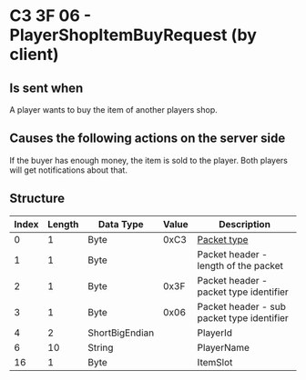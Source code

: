 # C3 3F 06 - PlayerShopItemBuyRequest (by client)

## Is sent when

A player wants to buy the item of another players shop.

## Causes the following actions on the server side

If the buyer has enough money, the item is sold to the player. Both players will get notifications about that.

## Structure

| Index | Length | Data Type | Value | Description |
|-------|--------|-----------|-------|-------------|
| 0 | 1 |   Byte   | 0xC3  | [Packet type](PacketTypes.md) |
| 1 | 1 |    Byte   |      | Packet header - length of the packet |
| 2 | 1 |    Byte   | 0x3F  | Packet header - packet type identifier |
| 3 | 1 |    Byte   | 0x06  | Packet header - sub packet type identifier |
| 4 | 2 | ShortBigEndian |  | PlayerId |
| 6 | 10 | String |  | PlayerName |
| 16 | 1 | Byte |  | ItemSlot |